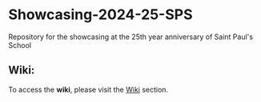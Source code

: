 # Showcasing-2024-25-SPS
Repository for the showcasing at the 25th year anniversary of Saint Paul's School

## Wiki:
To access the **wiki**, please visit the [Wiki](../../wiki/Wiki) section.
